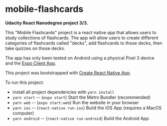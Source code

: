 # mobile-flashcards

**Udacity React Nanodegree project 3/3.**

This "Mobile Flashcards" project is a react native app that allows users to study collections of flashcards. The app will allow users to create different categories of flashcards called "decks", add flashcards to those decks, then take quizzes on those decks.

The app has only been tested on Android using a physical Pixel 3 device and the [Expo Client App](https://github.com/expo/create-react-native-app#usage-with-expo-client-app).

This project was bootstrapped with [Create React Native App](https://github.com/expo/create-react-native-app).

To run this project:

- install all project dependencies with `yarn install`
- `yarn start` -- (`expo start`) Start the Metro Bundler (recommended)
- `yarn web` -- (`expo start:web`) Run the website in your browser
- `yarn ios` -- (`react-native run-ios`) Build the iOS App (requires a MacOS computer)
- `yarn android` -- (`react-native run-android`) Build the Android App
